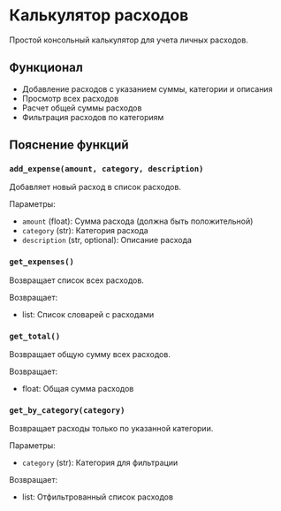 # Калькулятор расходов

Простой консольный калькулятор для учета личных расходов.

## Функционал

- Добавление расходов с указанием суммы, категории и описания
- Просмотр всех расходов
- Расчет общей суммы расходов
- Фильтрация расходов по категориям

## Пояснение функций

### `add_expense(amount, category, description)`
Добавляет новый расход в список расходов.

Параметры:
- `amount` (float): Сумма расхода (должна быть положительной)
- `category` (str): Категория расхода
- `description` (str, optional): Описание расхода

### `get_expenses()`
Возвращает список всех расходов.

Возвращает:
- list: Список словарей с расходами

### `get_total()`
Возвращает общую сумму всех расходов.

Возвращает:
- float: Общая сумма расходов

### `get_by_category(category)`
Возвращает расходы только по указанной категории.

Параметры:
- `category` (str): Категория для фильтрации

Возвращает:
- list: Отфильтрованный список расходов